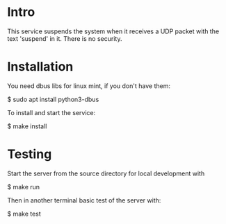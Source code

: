Intro
=====

This service suspends the system when it receives a UDP packet
with the text 'suspend' in it.  There is no security.


Installation
============

You need dbus libs for linux mint, if you don't have them:

$ sudo apt install python3-dbus

To install and start the service:

$ make install


Testing
=======

Start the server from the source directory for local development with

$ make run

Then in another terminal basic test of the server with:

$ make test


